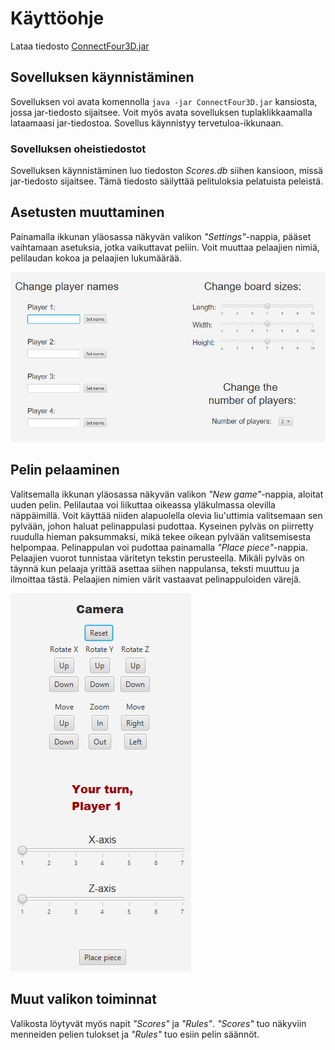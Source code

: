 # Käyttöohje

Lataa tiedosto [ConnectFour3D.jar](https://github.com/pyigyli/ot-harjoitustyo/releases/tag/loppupalautus)

## Sovelluksen käynnistäminen

Sovelluksen voi avata komennolla `java -jar ConnectFour3D.jar` kansiosta, jossa jar-tiedosto sijaitsee. Voit myös avata sovelluksen tuplaklikkaamalla lataamaasi jar-tiedostoa. Sovellus käynnistyy tervetuloa-ikkunaan.

### Sovelluksen oheistiedostot

Sovelluksen käynnistäminen luo tiedoston *Scores.db* siihen kansioon, missä jar-tiedosto sijaitsee. Tämä tiedosto säilyttää pelituloksia pelatuista peleistä.

## Asetusten muuttaminen

Painamalla ikkunan yläosassa näkyvän valikon *"Settings"*-nappia, pääset vaihtamaan asetuksia, jotka vaikuttavat peliin. Voit muuttaa pelaajien nimiä, pelilaudan kokoa ja pelaajien lukumäärää.

<img src="https://raw.githubusercontent.com/pyigyli/ot-harjoitustyo/master/harjoitustyo/ConnectFour3D/dokumentaatio/kuvat/asetukset.png">

## Pelin pelaaminen

Valitsemalla ikkunan yläosassa näkyvän valikon *"New game"*-nappia, aloitat uuden pelin. Pelilautaa voi liikuttaa oikeassa yläkulmassa olevilla näppäimillä. Voit käyttää niiden alapuolella olevia liu'uttimia valitsemaan sen pylvään, johon haluat pelinappulasi pudottaa. Kyseinen pylväs on piirretty ruudulla hieman paksummaksi, mikä tekee oikean pylvään valitsemisesta helpompaa. Pelinappulan voi pudottaa painamalla *"Place piece"*-nappia.
Pelaajien vuorot tunnistaa väritetyn tekstin perusteella. Mikäli pylväs on täynnä kun pelaaja yrittää asettaa siihen nappulansa, teksti muuttuu ja ilmoittaa tästä. Pelaajien nimien värit vastaavat pelinappuloiden värejä.

<img src="https://raw.githubusercontent.com/pyigyli/ot-harjoitustyo/master/harjoitustyo/ConnectFour3D/dokumentaatio/kuvat/pelaaminen.png">

## Muut valikon toiminnat

Valikosta löytyvät myös napit *"Scores"* ja *"Rules"*. *"Scores"* tuo näkyviin menneiden pelien tulokset ja *"Rules"* tuo esiin pelin säännöt.